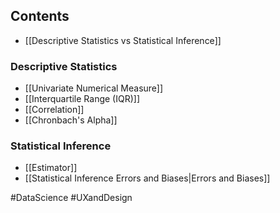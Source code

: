 ## Contents
- [[Descriptive Statistics vs Statistical Inference]]

### Descriptive Statistics
- [[Univariate Numerical Measure]]
- [[Interquartile Range (IQR)]]
- [[Correlation]]
- [[Chronbach's Alpha]]

### Statistical Inference
- [[Estimator]]
- [[Statistical Inference Errors and Biases|Errors and Biases]]

#DataScience #UXandDesign